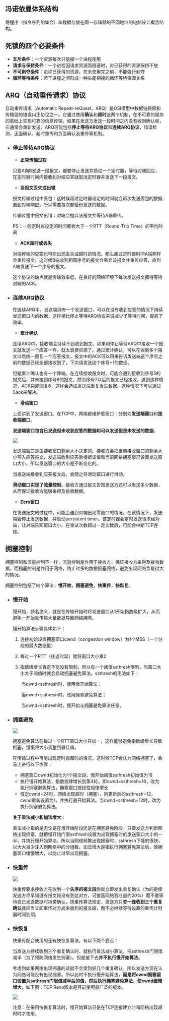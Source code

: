 ## 冯诺依曼体系结构

将程序（指令序列的集合）和数据存放在同一存储器的不同地址的电脑设计概念结构。

## 死锁的四个必要条件

- **互斥条件**：一个资源每次只能被一个进程使用
- **请求与保持条件**：一个进程因请求资源而阻塞时，对已获得的资源保持不放
- **不可剥夺条件**：进程已获得的资源，在未使用完之前，不能强行剥夺
- **循环等待条件**：若干进程之间形成一种头尾相接的循环等待资源关系

## ARQ（自动重传请求）协议

自动重传请求（Automatic Repeat-reQuest，ARQ）是OSI模型中数据链路层和传输层的错误纠正协议之一。它通过使用**确认**和**超时**这两个机制，在不可靠的服务的基础上实现可靠的信息传输。如果在发送方发送一段时间之内没有收到确认帧，它通常会重新发送。ARQ可能包括**停止等待ARQ协议**和**连续ARQ协议**，错误检测、正面确认、超时重传和负面确认及重传等机制。

- ### 停止等待ARQ协议

  - **正常传输过程**

  只要A向B发送一段报文，都要停止发送并启动一个定时器，等待对端回应，在定时器时间内接收到对端应答就取消定时器并发送下一段报文。

  - **当报文丢失或出错**

  报文传输过程中丢包：这时候超过定时器设定的时间就会再次发送丢包的数据直到对端响应，所以需要每次都备份发送的数据。

  传输过程中报文出错：对端会抛弃该报文并等待A端重传。

  PS：一般定时器设定的时间都会大于一个RTT（Round-Trip Time）的平均时间

  - **ACK超时或丢失**

  对端传输的应答也可能出现丢失或超时的情况。那么超过定时器时间A端照样会重传报文。这时候B端收到相同序号的报文会丢弃该报文并重传应答，直到A端发送下一个序号的报文。

  这个协议的缺点就是传输效率低，在良好的网络环境下每次发送报文都得等待对端的ACK。

- ### 连续ARQ协议

  在连续ARQ中，发送端拥有一个发送窗口，可以在没有收到应答的情况下持续发送窗口内的数据，这样相比停止等待ARQ协议来说减少了等待时间，提高了效率。

  - **累计确认**

  连续ARQ中，接收端会持续不到收到报文。如果和停止等待ARQ中接收一个报文就发送一个应答一样，就太浪费资源了。通过累计确认，可以在收到多个报文以后统一回复一个应答报文。报文中的ACK可以用来告诉发送端这个序号之前的数据已经全部接收到了，下次请发送这个序号+1的数据。

  但是累计确认也有一个弊端。在连续接收报文时，可能会遇到接收到序号5的报文后，并未接到序号6的报文，然而序号7以后的报文已经接收。遇到这种情况，ACK只能回复6，这样会造成发送端重复发生数据，这种情况下可以通过Sack来解决。

  - **滑动窗口**

  上面讲到了发送窗口。在TCP中，两端都维护着窗口：分别为**发送端窗口**和**接收端窗口**。

  **发送端窗口包含已发送但未收到应答的数据和可以发送但是未发送的数据**。

  ![](https://github.com/huyaocode/webKnowledge/raw/master/img/slideWindow.png)

  发送端窗口是由接收窗口剩余大小决定的。接收方会把当前接收窗口的剩余大小写入应答报文，发送端收到应答后根据该值和当前网络拥塞情况设置发送窗口大小，所以发送窗口的大小是不断变化的。

  当发送端接收到应答报文后，会随之将滑动窗口进行滑动。

  **滑动窗口实现了流量控制**。接收方通过报文告知发送方还可以发送多少数据，从而保证接收方能够来得及接收数据。

  - **Zero窗口**

  在发送报文的过程中，可能会遇到对端出现零窗口的情况。在该情况下，发送端会停止发送数据，并启动persistent timer。该定时器会定时发送请求给对端，让对端告知窗口大小。在重试次数超过一定次数后，可能会中断TCP连接。

## 拥塞控制

拥塞控制和流量控制不一样，流量控制是作用于接收方，保证接收方来得及接收数据。而拥塞控制是作用于网络，防止过多的数据拥塞网络，避免出现网络负载过大的情况。

拥塞控制包括了四个算法：**慢开始**，**拥塞避免**，**快重传**，**快恢复**。

- ### 慢开始

  慢开始，顾名思义，就是在传输开始时将发送窗口从1开始指数级扩大，从而避免一开始就传输大量数据导致网络拥塞。

  慢开始算法步骤具体如下：

  1. 连接初始设置拥塞窗口cwnd（congestion window）为1个MSS（一个分段的最大数据量）

  2. 每过一个RTT（往返时延）就将窗口大小乘2

  3. 指数级增长肯定不能没有限制，所以有一个阈值ssthresh限制，当窗口大小大于阈值时就会启动拥塞避免算法。ssthresh的用法如下：

     ​	当cwnd<ssthresh时，使用慢开始算法；

     ​	当cwnd>ssthresh时，改用拥塞避免算法；

     ​	当cwnd=ssthresh时，慢开始与拥塞避免算法任意。

- ### 拥塞避免

  ![](https://img-blog.csdn.net/20130801220438375?watermark/2/text/aHR0cDovL2Jsb2cuY3Nkbi5uZXQvc2ljb2ZpZWxk/font/5a6L5L2T/fontsize/400/fill/I0JBQkFCMA==/dissolve/70/gravity/SouthEast)

  拥塞避免算法在每过一个RTT窗口大小只加一，这样能够避免指数级增长导致拥塞，慢慢将大小调整到最佳值。

  在传输过程中可能出现定时器超时的情况，这时候TCP会认为网络拥塞了，会马上进行以下步骤：

  - 拥塞窗口cwnd初始化为1个报文段，慢开始阈值ssthresh初始值为16
  - 执行慢开始算法，指数规律增长到第4轮，即cwnd=ssthresh=16，改为执行拥塞避免算法，拥塞窗口按线性规律增长
  - 假定cwnd=24时，网络出现超时（拥塞），则更新后的ssthresh=12，cwnd重新设置为1，并执行曼开始算法。当cwnd=ssthresh=12时，改为执行拥塞避免算法。

  **关于乘法减小和加法增大**：

  乘法减小指的是无论是在慢开始阶段还是在拥塞避免阶段，只要发送方判断网络出现拥塞，就把慢开始门限ssthresh设置为出现拥塞时的发送窗口大小的一半，并执行慢开始算法，所以当网络频繁出现拥塞时，ssthresh下降的很快，以大大减少注入到网络中的分组数。加法增大是指执行拥塞避免算法后，使拥塞窗口缓慢增大，以防止过早出现拥塞。

- ### 快重传

  ![](https://img-blog.csdn.net/20130801220556750?watermark/2/text/aHR0cDovL2Jsb2cuY3Nkbi5uZXQvc2ljb2ZpZWxk/font/5a6L5L2T/fontsize/400/fill/I0JBQkFCMA==/dissolve/70/gravity/SouthEast)

  快重传要求接收方在收到一个**失序的报文段**后就立即发出重复确认（为的是使发送方尽早知道有报文段没有到达对方，可提高网络吞吐量约20%）而不要等待自己发送数据时捎带确认。快重传算法规定，发送方只要**一连收到三个重复确认**就应当立即重传对方尚未收到的报文段，而不必继续等待设置的重传计时器时间到期。

- ### 快恢复

  快重传配合使用的还有快恢复算法，有以下两个要点：

  当发送方持续收到三个重复确认时，就执行乘法减小算法，把ssthresh门限值减半（为了预防网络发生拥塞）。但是接下去**并不执行慢开始算法**。

  考虑到如果网络出现拥塞的话就不会受到好几个重复确认，所以发送方现在认为网络可能没有出现拥塞。所以此时不执行慢开始算法，**而是将cwnd拥塞窗口设置为ssthresh门限值减半后的值，然后执行拥塞避免算法，使cwnd缓慢增大**，如下图：TCP Reno版本是目前使用最广泛的版本。

  ![](https://pic4.zhimg.com/80/v2-5f4034bc11c3a48a1d1a115f9ee0259b_hd.jpg)

  注意：在采用快恢复算法时，慢开始算法只是在TCP连接建立时和网络出现超时时才使用。

